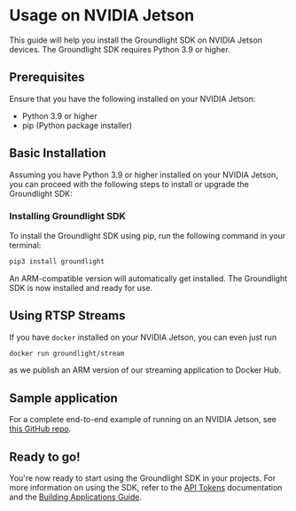 # Usage on NVIDIA Jetson

This guide will help you install the Groundlight SDK on NVIDIA Jetson devices. The Groundlight SDK requires Python 3.9 or higher.

## Prerequisites

Ensure that you have the following installed on your NVIDIA Jetson:

- Python 3.9 or higher
- pip (Python package installer)

## Basic Installation

Assuming you have Python 3.9 or higher installed on your NVIDIA Jetson, you can proceed with the following steps to install or upgrade the Groundlight SDK:

### Installing Groundlight SDK

To install the Groundlight SDK using pip, run the following command in your terminal:

```bash
pip3 install groundlight
```

An ARM-compatible version will automatically get installed. The Groundlight SDK is now installed and ready for use.

## Using RTSP Streams

If you have `docker` installed on your NVIDIA Jetson, you can even just run

```bash
docker run groundlight/stream
```

as we publish an ARM version of our streaming application to Docker Hub.

## Sample application

For a complete end-to-end example of running on an NVIDIA Jetson, see [this GitHub repo](https://github.com/groundlight/raspberry-pi-door-lock).

## Ready to go!

You're now ready to start using the Groundlight SDK in your projects. For more information on using the SDK, refer to the [API Tokens](../getting-started/5-api-tokens.md) documentation and the [Building Applications Guide](../guide/).